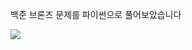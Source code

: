 백준 브론즈 문제를 파이썬으로 풀어보았습니다

<img src="https://img.shields.io/badge/Python-3776AB?style=for-the-badge&logo=Python&logoColor=white">
